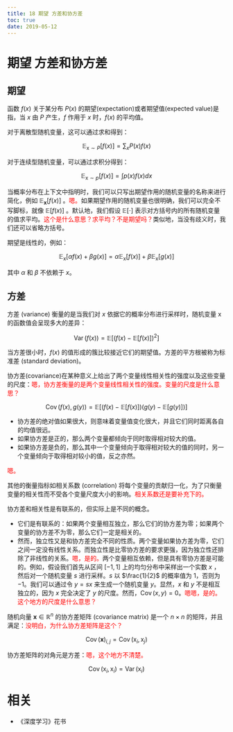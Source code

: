 ```yaml
---
title: 18 期望 方差和协方差
toc: true
date: 2019-05-12
---
```

# 期望 方差和协方差

## 期望

函数 $f(x)$ 关于某分布 $P(x)$ 的期望(expectation)或者期望值(expected value)是指，当 $x$ 由 $P$ 产生，$f$ 作用于 $x$ 时，$f(x)$ 的平均值。


对于离散型随机变量，这可以通过求和得到：


$$
\mathbb{E}_{\mathrm{x} \sim P}[f(x)]=\sum_{x} P(x) f(x)\tag{3.9}
$$

对于连续型随机变量，可以通过求积分得到：

$$
\mathbb{E}_{\mathrm{x} \sim p}[f(x)]=\int p(x) f(x) d x\tag{3.10}
$$


当概率分布在上下文中指明时，我们可以只写出期望作用的随机变量的名称来进行简化，例如 $\mathbb{E}_{\mathbf{x}}[f(x)]$ 。<span style="color:red;">嗯。</span>如果期望作用的随机变量也很明确，我们可以完全不写脚标，就像 $\mathbb{E}[f(x)]$ 。默认地，我们假设 $\mathbb{E}[\cdot]$ 表示对方括号内的所有随机变量的值求平均。<span style="color:red;">这个是什么意思？求平均？不是期望吗？</span>类似地，当没有歧义时，我们还可以省略方括号。


期望是线性的，例如：

$$
\mathbb{E}_{\mathrm{x}}[\alpha f(x)+\beta g(x)]=\alpha \mathbb{E}_{\mathrm{x}}[f(x)]+\beta \mathbb{E}_{\mathrm{x}}[g(x)]\tag{3.11}
$$


其中 $\alpha$ 和 $\beta$ 不依赖于 $x$。

## 方差

方差 (variance) 衡量的是当我们对 $x$ 依据它的概率分布进行采样时，随机变量 $\mathrm{x}$ 的函数值会呈现多大的差异：

$$
\operatorname{Var}(f(x))=\mathbb{E}\left[(f(x)-\mathbb{E}[f(x)])^{2}\right]\tag{3.12}
$$


当方差很小时，$f(x)$ 的值形成的簇比较接近它们的期望值。方差的平方根被称为标准差 (standard deviation)。


协方差(covariance)在某种意义上给出了两个变量线性相关性的强度以及这些变量的尺度：<span style="color:red;">嗯，协方差衡量的是两个变量线性相关性的强度。变量的尺度是什么意思？</span>

$$
\operatorname{Cov}(f(x), g(y))=\mathbb{E}[(f(x)-\mathbb{E}[f(x)])(g(y)-\mathbb{E}[g(y)])]\tag{3.13}
$$

- 协方差的绝对值如果很大，则意味着变量值变化很大，并且它们同时距离各自的均值很远。
- 如果协方差是正的，那么两个变量都倾向于同时取得相对较大的值。
- 如果协方差是负的，那么其中一个变量倾向于取得相对较大的值的同时，另一个变量倾向于取得相对较小的值，反之亦然。

<span style="color:red;">嗯。</span>

其他的衡量指标如相关系数 (correlation) 将每个变量的贡献归一化，为了只衡量变量的相关性而不受各个变量尺度大小的影响。<span style="color:red;">相关系数还是要补充下的。</span>

协方差和相关性是有联系的，但实际上是不同的概念。

- 它们是有联系的：如果两个变量相互独立，那么它们的协方差为零；如果两个变量的协方差不为零，那么它们一定是相关的。
- 然而，独立性又是和协方差完全不同的性质。两个变量如果协方差为零，它们之间一定没有线性关系。而独立性是比零协方差的要求更强，因为独立性还排除了非线性的关系。<span style="color:red;">嗯，是的。</span>两个变量相互依赖，但是具有零协方差是可能的。例如，假设我们首先从区间 $[-1,1]$ 上的均匀分布中采样出一个实数 $x$ ，然后对一个随机变量 $s$ 进行采样。$s$ 以 $\frac{1}{2}$ 的概率值为 $1$，否则为 $-1$。我们可以通过令 $y=sx$ 来生成一个随机变量 $y$。显然，$x$ 和 $y$ 不是相互独立的，因为 $x$ 完全决定了 $y$ 的尺度。然而，$\operatorname{Cov}(x, y)=0$。<span style="color:red;">嗯嗯，是的。这个地方的尺度是什么意思？</span>


随机向量 $\boldsymbol{x} \in \mathbb{R}^{n}$ 的协方差矩阵 (covariance matrix) 是一个 $n \times n$ 的矩阵，并且满足：<span style="color:red;">没明白，为什么协方差矩阵是这个？</span>

$$
\operatorname{Cov}(\mathbf{x})_{i, j}=\operatorname{Cov}\left(\mathrm{x}_{i}, \mathrm{x}_{j}\right)\tag{3.14}
$$


协方差矩阵的对角元是方差：<span style="color:red;">嗯，这个地方不清楚。</span>

$$
\operatorname{Cov}\left(\mathrm{x}_{i}, \mathrm{x}_{i}\right)=\operatorname{Var}\left(\mathrm{x}_{i}\right)
$$




# 相关

- 《深度学习》花书
